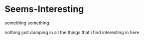 # Seems-Interesting
something something 

nothing just dumping in all the things that i find interesting in here 
